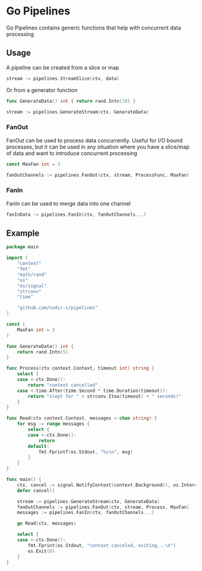 # Go Pipelines

Go Pipelines contains generic functions that help with concurrent data processing

## Usage

A pipeline can be created from a slice or map

```go
stream := pipelines.StreamSlice(ctx, data)
```

Or from a generator function

```go
func GenerateData() int { return rand.Intn(10) }

stream := pipelines.GenerateStream(ctx, GenerateData)
```

### FanOut

FanOut can be used to process data concurrently. Useful for I/O bound processes, but it can be used in any situation where you have a slice/map of data and want to introduce concurrent processing

```go
const MaxFan int = 3

fanOutChannels := pipelines.FanOut(ctx, stream, ProcessFunc, MaxFan)
```

### FanIn

FanIn can be used to merge data into one channel

```go
fanInData := pipelines.FanIn(ctx, fanOutChannels...)
```

## Example

```go
package main

import (
    "context"
    "fmt"
    "math/rand"
    "os"
    "os/signal"
    "strconv"
    "time"

    "github.com/nxdir-s/pipelines"
)

const (
    MaxFan int = 3
)

func GenerateData() int {
    return rand.Intn(5)
}

func Process(ctx context.Context, timeout int) string {
    select {
    case <-ctx.Done():
        return "context cancelled"
    case <-time.After(time.Second * time.Duration(timeout)):
        return "slept for " + strconv.Itoa(timeout) + " seconds!"
    }
}

func Read(ctx context.Context, messages <-chan string) {
    for msg := range messages {
        select {
        case <-ctx.Done():
            return
        default:
            fmt.Fprintf(os.Stdout, "%s\n", msg)
        }
    }
}

func main() {
    ctx, cancel := signal.NotifyContext(context.Background(), os.Interrupt)
    defer cancel()

    stream := pipelines.GenerateStream(ctx, GenerateData)
    fanOutChannels := pipelines.FanOut(ctx, stream, Process, MaxFan)
    messages := pipelines.FanIn(ctx, fanOutChannels...)

    go Read(ctx, messages)

    select {
    case <-ctx.Done():
        fmt.Fprint(os.Stdout, "context canceled, exiting...\n")
        os.Exit(0)
    }
}
```
